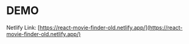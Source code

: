 # DEMO

Netlify Link: [https://react-movie-finder-old.netlify.app/](https://react-movie-finder-old.netlify.app/)
